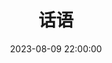 ---
title: 话语
date: 2023-08-09 22:00:00
permalink: /discourse
categories:
- 哲学
- 精神分析
tags:
- 话语
---